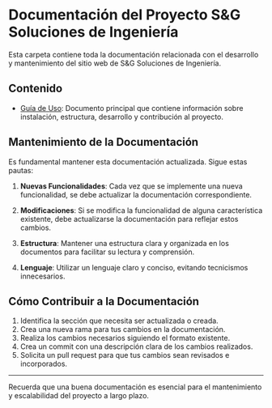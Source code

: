 # Documentación del Proyecto S&G Soluciones de Ingeniería

Esta carpeta contiene toda la documentación relacionada con el desarrollo y mantenimiento del sitio web de S&G Soluciones de Ingeniería.

## Contenido

- [Guía de Uso](./guia-de-uso.md): Documento principal que contiene información sobre instalación, estructura, desarrollo y contribución al proyecto.

## Mantenimiento de la Documentación

Es fundamental mantener esta documentación actualizada. Sigue estas pautas:

1. **Nuevas Funcionalidades**: Cada vez que se implemente una nueva funcionalidad, se debe actualizar la documentación correspondiente.

2. **Modificaciones**: Si se modifica la funcionalidad de alguna característica existente, debe actualizarse la documentación para reflejar estos cambios.

3. **Estructura**: Mantener una estructura clara y organizada en los documentos para facilitar su lectura y comprensión.

4. **Lenguaje**: Utilizar un lenguaje claro y conciso, evitando tecnicismos innecesarios.

## Cómo Contribuir a la Documentación

1. Identifica la sección que necesita ser actualizada o creada.
2. Crea una nueva rama para tus cambios en la documentación.
3. Realiza los cambios necesarios siguiendo el formato existente.
4. Crea un commit con una descripción clara de los cambios realizados.
5. Solicita un pull request para que tus cambios sean revisados e incorporados.

---

Recuerda que una buena documentación es esencial para el mantenimiento y escalabilidad del proyecto a largo plazo.